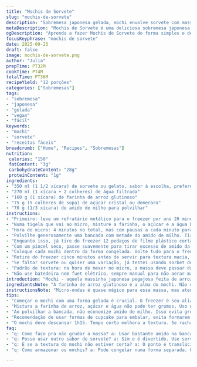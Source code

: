```yaml
---
title: "Mochis de Sorvete"
slug: "mochis-de-sorvete"
description: "Sobremesa japonesa gelada, mochi envolve sorvete com massa de arroz glutinoso. Cremosos, macios e fáceis de fazer, combinam textura delicada da massa com o frescor do sorvete. Receita adapta para mochis veganos e sem alérgenos comuns. Passos dispensam forno, uso do micro-ondas e técnicas para modelar. A textura da massa muda da pegajosa para translúcida, sinal de ponto. Sorvete congelado firme assegura montagem simples. Dicas para evitar que grude, manter firmeza, e substituir ingredientes essenciais. Exploração e prática fazem maravilhas com essa delícia muito apreciada no Brasil e no Japão."
metaDescription: "Mochis de Sorvete é uma deliciosa sobremesa japonesa com sorvete. O equilíbrio perfeito entre doçura e frescor."
ogDescription: "Aprenda a fazer Mochis de Sorvete de forma simples e deliciosa. A textura única da massa e o sabor do sorvete são irresistíveis."
focusKeyphrase: "mochis de sorvete"
date: 2025-09-25
draft: false
image: mochis-de-sorvete.png
author: "Julia"
prepTime: PT32M
cookTime: PT4M
totalTime: PT36M
recipeYield: "12 porções"
categories: ["Sobremesas"]
tags:
- "sobremesa"
- "japonesa"
- "gelada"
- "vegan"
- "fácil"
keywords:
- "mochi"
- "sorvete"
- "receitas fáceis"
breadcrumb: ["Home", "Recipes", "Sobremesas"]
nutrition: 
 calories: "150"
 fatContent: "3g"
 carbohydrateContent: "28g"
 proteinContent: "1g"
ingredients:
- "350 ml (1 1/2 xícara) de sorvete ou gelato, sabor à escolha, preferencialmente sem lactose"
- "270 ml (1 xícara + 2 colheres) de água filtrada"
- "160 g (1 xícara) de farinha de arroz glutinoso"
- "75 g (5 colheres de sopa) de açúcar cristal ou demerara"
- "70 g (1/3 xícara) de amido de milho para polvilhar"
instructions:
- "Primeiro: leve um refratário metálico para o freezer por uns 20 minutos, precisa estar gelado para modelar o mochi no sorvete. Enquanto isso, com uma colher de sorvete - ideal uns 30 ml - faça 12 bolinhas de sorvete. Guarde direto no congelador pra endurecer bem enquanto monta tudo."
- "Numa tigela que vai ao micro, misture a farinha, o açúcar e a água batendo com fouet até desaparecer os grumos. A mistura vai parecer fina, uniforme. Cubra com filme plástico apertando para grudar na massa, para ela não ressecar."
- "Hora do micro: 4 minutos no total, mas com pausas a cada minuto para mexer energicamente. A chave aqui é mexer pra uniformizar e evitar bolhas. Quando a massa ficar meio translúcida, brilhosa e dando a sensação de grude na colher, está pronta. Ponto de cozimento da farinha de arroz evapora parte da água e limpa a textura arenosa."
- "Polvilhe generosamente uma bancada com metade do amido de milho. Tire a massa ainda quente e grudentinha, cubra com o resto do amido por cima. Com um rolo, abra a massa num retângulo de 30x22 cm +- o tamanho certo para cortar em 12 quadrados de 7x7 cm. Tente não deixar fina demais para não rasgar quando fechar o mochi. Agora, deixe a massa descansar ao ar, coberta com filme, pra esfriar e firmar, cerca de 1h15 minutos. Relaxar a massa evita rachaduras no manuseio."
- "Enquanto isso, já tire do freezer 12 pedaços de filme plástico cortados em quadrados de 15 cm, ideal pra embalar cada mochi. Pegue um molde de cupcake, coloque no freezer por uns 15 minutos - ajuda a manter a forma e não gruda na hora de congelar junto."
- "Com um pincel seco, passe suavemente para tirar excesso de amido da massa, facilita abrir a massa. Pegue um quadrado de massa, coloque no filme plástico, abra fazendo uma concha. Pegue uma bola de sorvete, coloque dentro e feche cuidadosamente, apertando as bordas para tirar o ar - sempre com cuidado para não furar. Se sobrarem bordas, dê uma pinçada pra tirar. Enrole firme no plástico e faça um torcidinho apertado nas pontas para selar bem."
- "Coloque cada mochi dentro da forma congelada. Volte tudo para o freezer no mínimo 3h para a massa firmar junto com o sorvete, ideal pra não derreter na hora de comer."
- "Retire do freezer cinco minutos antes de servir para textura macia, quase derretendo por fora e gelada por dentro. Dica: mochi não pode ficar muito tempo fora, senão forma cristais de gelo."
- "Se faltar sorvete ou quiser uma variação, já testei usando sorbet de frutas vermelhas. Fica vibrante e menos calórico. A farinha de arroz pode ser substituída parcialmente por fécula de mandioca para alterar leveza da massa, mas nunca reduza o açúcar demais, senão a massa perde o brilho e liga mal."
- "Padrão de textura: na hora de mexer no micro, a massa deve passar da fase líquida para brilhante e densamente pegajosa, quase grudando na espátula mas ainda maleável. Ajustes de água se necessários, se ficar muito dura, aumente a água em 10% na próxima vez."
- "Não use batedeira nem fuet elétrico, sempre manual para não aerar massa demais - o resultado fica com bolhas e a textura diferente."
introduction: "Mochi - aquela massinha japonesa pegajosa feita de arroz glutinoso - é um desafio para a cozinha caseira, mas quando envolve sorvete virou paixão. O equilíbrio entre a massa fina e o recheio gelado é fundamental. Depois de muita tentativa e erro, descobri que o micro-ondas é essencial para acertar o ponto da massa, sem passar do cozimento. A textura final tem que ser translúcida e quase grudenta, como cola fresca. E o sorvete jamais direto da geladeira, precisa estar congelado e firme para não desmontar na hora de fechar o mochi. Esse método evita forno, prende o sorvete na massa e é versão vegana fácil. Trocar o sorvete por sorbet adiciona frescor e menos gordura. Uma brincadeira com sabores e texturas que vale a paciência para dominar."
ingredientsNote: "A farinha de arroz glutinoso é a alma do mochi. Não confunda com farinhas de arroz normais. Dá aquela textura elástica, colante. Se não encontrar, o arroz glutinoso cru pode ser comprado em lojas asiáticas e moído caseiro ou substituído parcialmente com fécula de mandioca. O amido de milho polvilhado evita que a massa grude na bancada e nas mãos, essencial para essa etapa delicada. No lugar de açúcar cristal, use açúcar demerara sem problema, ele deixa o sabor mais profundo e menos doce, suficiente para dar brilho à massa. O sorvete pode ser vegano; já usei sorvete de coco e sorbet de fruta, ficou ótimo. Água filtrada é recomendada para não interferir na textura."
instructionsNote: "Micro-ondas é quase mágico para essa massa, mas atenção para não cozinhar demais e deixar-a seca e quebradiça. Mexa a cada minuto para garantir que cozinha por igual. A textura correta é translúcida e brilhante, não opaca. Abrir a massa com amido suficiente evita que grude, mas cuidado para não exagerar e secar a massa. Modelar os mochi quando a massa estiver fria facilita, massa quente estica mas rasga fácil; massa fria é maleável, só não muito dura. Usar filme plástico na montagem ajuda a manter a forma e separar mochi um do outro ao congelar. No congelador, use uma forma gelada para evitar que os mochis grudem uns nos outros e manter a forma redonda. Deixar amolecer cinco minutos antes de servir melhora a sensação na boca. Se a massa rachar durante o processo, é sinal que faltou água na receita ou que a massa ressecou, tente umedecer levemente e envolver em filme plástico para guardar."
tips:
- "Começar o mochi com uma forma gelada é crucial. O freezer é seu aliado. Deixe o refratário por 20 minutos. Isso evita que grude durante a modelagem. Sorvete precisa estar firme. Se não, derrete. Uma bola de sorvete deve ter 30 ml. Quantidade exata garante porções iguais."
- "Mistura a farinha de arroz, açúcar e água não pode ter grumos. Uso do fouet é essencial. Mistura uniforme ajuda a textura final. Cubra bem com filme plástico. Previne secagem. Micro-ondas cuidar para não secar a massa. A cada minuto volta e mexe. É o segredinho do ponto."
- "Ao polvilhar a bancada, não economize amido de milho. Isso evita grudar. Massas bem abertas devem ser maleáveis. Não umedecidas demais. Massinha mole tira da forma ao fechar e rasga. Olho em formatos: 30x22 cm. Isso evita quedas durante modelagem."
- "Recomendação de usar formas de cupcake para embalar, evita formarem cristais. E aquele toque com pincel seco facilita. Arejamento das bordas tira ar e sela o mochi. Feche bem o plástico. Prego isso com força nas pontas. Não saia por aí montando direto no freezer."
- "O mochi deve descansar 1h15. Tempo certo melhora a textura. Se rachar, sinal de massa ressecada. Ou muita pressão. Melhor refrescar com água. Um truque: reduzir o açúcar deixa o brilho. Ou usar sorbet de frutas no lugar do sorvete. Menos calorias e frescor total."
faq:
- "q: Como faço pra não grudar a massa? a: Usar bastante amido na bancada é fundamental. Sempre polvilhar. Massa quente rasga fácil. Ao tocar, se grudar, é sinal de erro na mistura ou temperatura errada."
- "q: Posso usar outro sabor de sorvete? a: Sim e é divertido. Use sorvete vegano. Ou troque por sorbet de frutas. Gosto muito de usar os de frutas vermelhas. Mais leve e vibrante. Mas cuidado com a consistência. Frio é tudo."
- "q: E se a textura do mochi não estiver certa? a: O ponto é translúcido e pegajoso. Fica quase grudando na espátula. Se ficou muito dura, ajuste o próximo com mais água. Mas sempre teste a umidade. Não se esqueça: a farinha é especial."
- "q: Como armazenar os mochis? a: Pode congelar numa forma separada. Ou colocar em filme plástico. Evita que grudem. Importantíssimo é que não fiquem fora muito tempo. Se não, fica com cristais de gelo. Isso é um problema comum."

---
```

